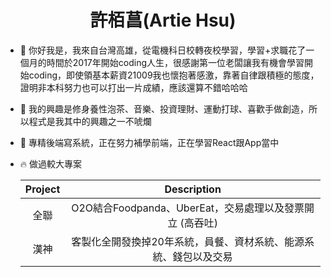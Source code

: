 <h1 align="center">許栢菖(Artie Hsu)</h1>

- 👋 你好我是，我來自台灣高雄，從電機科日校轉夜校學習，學習+求職花了一個月的時間於2017年開始coding人生，很感謝第一位老闆讓我有機會學習開始coding，即使領基本薪資21009我也懷抱著感激，靠著自律跟積極的態度，證明非本科努力也可以打出一片成績，應該還算不錯哈哈哈
- 👀 我的興趣是修身養性泡茶、音樂、投資理財、運動打球、喜歡手做創造，所以程式是我其中的興趣之一不唬爛
- 🌱 專精後端寫系統，正在努力補學前端，正在學習React跟App當中
- 🔥 做過較大專案 

  | Project | Description |
  | :----: | :----: |
  | 全聯 | O2O結合Foodpanda、UberEat，交易處理以及發票開立 (高吞吐)|
  | 漢神 | 客製化全開發換掉20年系統，員餐、資材系統、能源系統、錢包以及交易 |
